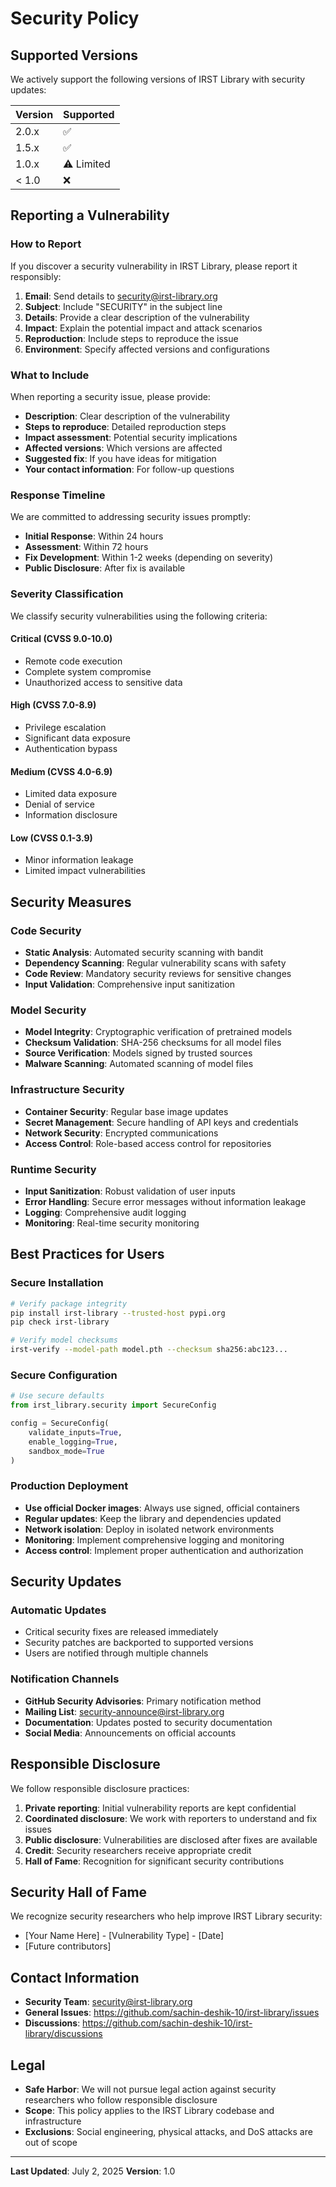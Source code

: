 # Security Policy

## Supported Versions

We actively support the following versions of IRST Library with security updates:

| Version | Supported          |
| ------- | ------------------ |
| 2.0.x   | :white_check_mark: |
| 1.5.x   | :white_check_mark: |
| 1.0.x   | :warning: Limited  |
| < 1.0   | :x:                |

## Reporting a Vulnerability

### How to Report

If you discover a security vulnerability in IRST Library, please report it responsibly:

1. **Email**: Send details to <security@irst-library.org>
2. **Subject**: Include "SECURITY" in the subject line
3. **Details**: Provide a clear description of the vulnerability
4. **Impact**: Explain the potential impact and attack scenarios
5. **Reproduction**: Include steps to reproduce the issue
6. **Environment**: Specify affected versions and configurations

### What to Include

When reporting a security issue, please provide:

- **Description**: Clear description of the vulnerability
- **Steps to reproduce**: Detailed reproduction steps
- **Impact assessment**: Potential security implications
- **Affected versions**: Which versions are affected
- **Suggested fix**: If you have ideas for mitigation
- **Your contact information**: For follow-up questions

### Response Timeline

We are committed to addressing security issues promptly:

- **Initial Response**: Within 24 hours
- **Assessment**: Within 72 hours
- **Fix Development**: Within 1-2 weeks (depending on severity)
- **Public Disclosure**: After fix is available

### Severity Classification

We classify security vulnerabilities using the following criteria:

#### Critical (CVSS 9.0-10.0)

- Remote code execution
- Complete system compromise
- Unauthorized access to sensitive data

#### High (CVSS 7.0-8.9)

- Privilege escalation
- Significant data exposure
- Authentication bypass

#### Medium (CVSS 4.0-6.9)

- Limited data exposure
- Denial of service
- Information disclosure

#### Low (CVSS 0.1-3.9)

- Minor information leakage
- Limited impact vulnerabilities

## Security Measures

### Code Security

- **Static Analysis**: Automated security scanning with bandit
- **Dependency Scanning**: Regular vulnerability scans with safety
- **Code Review**: Mandatory security reviews for sensitive changes
- **Input Validation**: Comprehensive input sanitization

### Model Security

- **Model Integrity**: Cryptographic verification of pretrained models
- **Checksum Validation**: SHA-256 checksums for all model files
- **Source Verification**: Models signed by trusted sources
- **Malware Scanning**: Automated scanning of model files

### Infrastructure Security

- **Container Security**: Regular base image updates
- **Secret Management**: Secure handling of API keys and credentials
- **Network Security**: Encrypted communications
- **Access Control**: Role-based access control for repositories

### Runtime Security

- **Input Sanitization**: Robust validation of user inputs
- **Error Handling**: Secure error messages without information leakage
- **Logging**: Comprehensive audit logging
- **Monitoring**: Real-time security monitoring

## Best Practices for Users

### Secure Installation

```bash
# Verify package integrity
pip install irst-library --trusted-host pypi.org
pip check irst-library

# Verify model checksums
irst-verify --model-path model.pth --checksum sha256:abc123...
```

### Secure Configuration

```python
# Use secure defaults
from irst_library.security import SecureConfig

config = SecureConfig(
    validate_inputs=True,
    enable_logging=True,
    sandbox_mode=True
)
```

### Production Deployment

- **Use official Docker images**: Always use signed, official containers
- **Regular updates**: Keep the library and dependencies updated
- **Network isolation**: Deploy in isolated network environments
- **Monitoring**: Implement comprehensive logging and monitoring
- **Access control**: Implement proper authentication and authorization

## Security Updates

### Automatic Updates

- Critical security fixes are released immediately
- Security patches are backported to supported versions
- Users are notified through multiple channels

### Notification Channels

- **GitHub Security Advisories**: Primary notification method
- **Mailing List**: <security-announce@irst-library.org>
- **Documentation**: Updates posted to security documentation
- **Social Media**: Announcements on official accounts

## Responsible Disclosure

We follow responsible disclosure practices:

1. **Private reporting**: Initial vulnerability reports are kept confidential
2. **Coordinated disclosure**: We work with reporters to understand and fix issues
3. **Public disclosure**: Vulnerabilities are disclosed after fixes are available
4. **Credit**: Security researchers receive appropriate credit
5. **Hall of Fame**: Recognition for significant security contributions

## Security Hall of Fame

We recognize security researchers who help improve IRST Library security:

- [Your Name Here] - [Vulnerability Type] - [Date]
- [Future contributors]

## Contact Information

- **Security Team**: <security@irst-library.org>
- **General Issues**: <https://github.com/sachin-deshik-10/irst-library/issues>
- **Discussions**: <https://github.com/sachin-deshik-10/irst-library/discussions>

## Legal

- **Safe Harbor**: We will not pursue legal action against security researchers who follow responsible disclosure
- **Scope**: This policy applies to the IRST Library codebase and infrastructure
- **Exclusions**: Social engineering, physical attacks, and DoS attacks are out of scope

---

**Last Updated**: July 2, 2025
**Version**: 1.0
